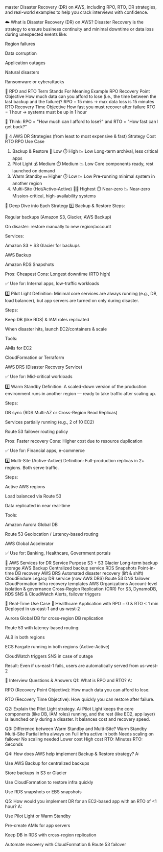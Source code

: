 master Disaster Recovery (DR) on AWS, including RPO, RTO, DR strategies, and real-world examples to help you crack interviews with confidence.

☁️ What is Disaster Recovery (DR) on AWS?
Disaster Recovery is the strategy to ensure business continuity and minimal downtime or data loss during unexpected events like:

Region failures

Data corruption

Application outages

Natural disasters

Ransomware or cyberattacks

🧮 RPO and RTO
Term	Stands For	Meaning	Example
RPO	Recovery Point Objective	How much data can you afford to lose (i.e., the time between the last backup and the failure)?	RPO = 15 mins → max data loss is 15 minutes
RTO	Recovery Time Objective	How fast you must recover after failure	RTO = 1 hour → systems must be up in 1 hour

🎯 Think: RPO = "How much can I afford to lose?" and RTO = "How fast can I get back?"

🧰 4 AWS DR Strategies (from least to most expensive & fast)
Strategy	Cost	RTO	RPO	Use Case
1. Backup & Restore	💸 Low	⏱️ High	📉 Low	Long-term archival, less critical apps
2. Pilot Light	💰 Medium	⏱️ Medium	📉 Low	Core components ready, rest launched on demand
3. Warm Standby	💵 Higher	⏱️ Low	📉 Low	Pre-running minimal system in another region
4. Multi-Site (Hot/Active-Active)	💸💸 Highest	⏱️ Near-zero	📉 Near-zero	Mission-critical, high-availability systems

🔎 Deep Dive into Each Strategy
1️⃣ Backup & Restore
Steps:

Regular backups (Amazon S3, Glacier, AWS Backup)

On disaster: restore manually to new region/account

Services:

Amazon S3 + S3 Glacier for backups

AWS Backup

Amazon RDS Snapshots

Pros: Cheapest
Cons: Longest downtime (RTO high)

✅ Use for: Internal apps, low-traffic workloads

2️⃣ Pilot Light
Definition: Minimal core services are always running (e.g., DB, load balancer), but app servers are turned on only during disaster.

Steps:

Keep DB (like RDS) & IAM roles replicated

When disaster hits, launch EC2/containers & scale

Tools:

AMIs for EC2

CloudFormation or Terraform

AWS DRS (Disaster Recovery Service)

✅ Use for: Mid-critical workloads

3️⃣ Warm Standby
Definition: A scaled-down version of the production environment runs in another region — ready to take traffic after scaling up.

Steps:

DB sync (RDS Multi-AZ or Cross-Region Read Replicas)

Services partially running (e.g., 2 of 10 EC2)

Route 53 failover routing policy

Pros: Faster recovery
Cons: Higher cost due to resource duplication

✅ Use for: Financial apps, e-commerce

4️⃣ Multi-Site (Active-Active)
Definition: Full-production replicas in 2+ regions. Both serve traffic.

Steps:

Active AWS regions

Load balanced via Route 53

Data replicated in near real-time

Tools:

Amazon Aurora Global DB

Route 53 Geolocation / Latency-based routing

AWS Global Accelerator

✅ Use for: Banking, Healthcare, Government portals

🧠 AWS Services for DR
Service	Purpose
S3 + S3 Glacier	Long-term backup storage
AWS Backup	Centralized backup service
RDS Snapshots	Point-in-time DB recovery
AWS DRS	Automated disaster recovery (lift & shift)
CloudEndure	Legacy DR service (now AWS DRS)
Route 53	DNS failover
CloudFormation	Infra recovery templates
AWS Organizations	Account-level isolation & governance
Cross-Region Replication (CRR)	For S3, DynamoDB, RDS
SNS & CloudWatch	Alerts, failover triggers

🧩 Real-Time Use Case
🏥 Healthcare Application with RPO = 0 & RTO < 1 min
Deployed in us-east-1 and us-west-2

Aurora Global DB for cross-region DB replication

Route 53 with latency-based routing

ALB in both regions

ECS Fargate running in both regions (Active-Active)

CloudWatch triggers SNS in case of outage

Result: Even if us-east-1 fails, users are automatically served from us-west-2

💬 Interview Questions & Answers
Q1: What is RPO and RTO?
A:

RPO (Recovery Point Objective): How much data you can afford to lose.

RTO (Recovery Time Objective): How quickly you can restore after failure.

Q2: Explain the Pilot Light strategy.
A:
Pilot Light keeps the core components (like DB, IAM roles) running, and the rest (like EC2, app layer) is launched only during a disaster. It balances cost and recovery speed.

Q3: Difference between Warm Standby and Multi-Site?
Warm Standby	Multi-Site
Partial infra always on	Full infra active in both
Needs scaling on failover	No scaling needed
Lower cost	High cost
RTO: Minutes	RTO: Seconds

Q4: How does AWS help implement Backup & Restore strategy?
A:

Use AWS Backup for centralized backups

Store backups in S3 or Glacier

Use CloudFormation to restore infra quickly

Use RDS snapshots or EBS snapshots

Q5: How would you implement DR for an EC2-based app with an RTO of <1 hour?
A:

Use Pilot Light or Warm Standby

Pre-create AMIs for app servers

Keep DB in RDS with cross-region replication

Automate recovery with CloudFormation & Route 53 failover


